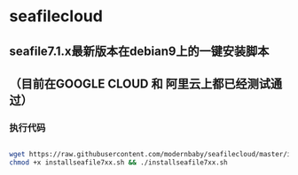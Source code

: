 # seafilecloud
## seafile7.1.x最新版本在debian9上的一键安装脚本
## （目前在GOOGLE CLOUD 和 阿里云上都已经测试通过）

### 执行代码
```bash

wget https://raw.githubusercontent.com/modernbaby/seafilecloud/master/installseafile7xx.sh
chmod +x installseafile7xx.sh && ./installseafile7xx.sh

```


